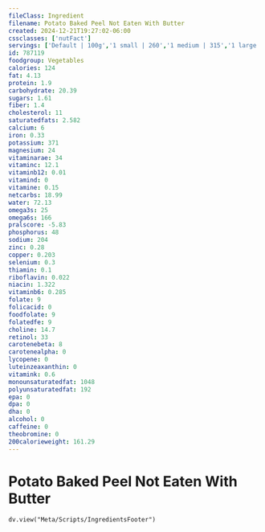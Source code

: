 ```yaml
---
fileClass: Ingredient
filename: Potato Baked Peel Not Eaten With Butter
created: 2024-12-21T19:27:02-06:00
cssclasses: ['nutFact']
servings: ['Default | 100g','1 small | 260','1 medium | 315','1 large | 445','1 cup | 160']
id: 787119
foodgroup: Vegetables
calories: 124
fat: 4.13
protein: 1.9
carbohydrate: 20.39
sugars: 1.61
fiber: 1.4
cholesterol: 11
saturatedfats: 2.582
calcium: 6
iron: 0.33
potassium: 371
magnesium: 24
vitaminarae: 34
vitaminc: 12.1
vitaminb12: 0.01
vitamind: 0
vitamine: 0.15
netcarbs: 18.99
water: 72.13
omega3s: 25
omega6s: 166
pralscore: -5.83
phosphorus: 48
sodium: 204
zinc: 0.28
copper: 0.203
selenium: 0.3
thiamin: 0.1
riboflavin: 0.022
niacin: 1.322
vitaminb6: 0.285
folate: 9
folicacid: 0
foodfolate: 9
folatedfe: 9
choline: 14.7
retinol: 33
carotenebeta: 8
carotenealpha: 0
lycopene: 0
luteinzeaxanthin: 0
vitamink: 0.6
monounsaturatedfat: 1048
polyunsaturatedfat: 192
epa: 0
dpa: 0
dha: 0
alcohol: 0
caffeine: 0
theobromine: 0
200calorieweight: 161.29
---
```


# Potato Baked Peel Not Eaten With Butter

```dataviewjs
dv.view("Meta/Scripts/IngredientsFooter")
```